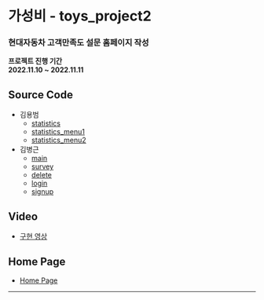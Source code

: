 # 가성비 - toys_project2

### 현대자동차 고객만족도 설문 홈페이지 작성

**프로젝트 진행 기간**  
**2022.11.10 ~ 2022.11.11**

## Source Code

- 김용범
  - [statistics](./docs/html/statistics.html)
  - [statistics_menu1](./docs/html/statistics_menu1.html)
  - [statistics_menu2](./docs/html/statistics_menu2.html)
- 김병근
  - [main](./docs/index.html)
  - [survey](./docs/html/survey.html)
  - [delete](./docs/html/delete.html)
  - [login](./docs/html/login.html)
  - [signup](./docs/html/signup.html)

## Video

- [구현 영상](https://www.youtube.com/watch?v=SdJspPebtYI)

## Home Page

- [Home Page](https://kasungbi.github.io/toys_project2/index.html)

---

#
